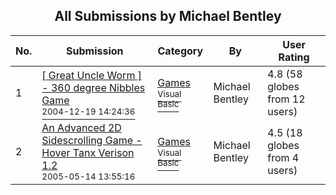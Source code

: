 ﻿<div align="center">

## All Submissions by Michael Bentley

</div>

No.  | Submission | Category | By   | User Rating
---- | ---------- | -------- | ---- | -----------
1 | [\[ Great Uncle Worm \] \- 360 degree Nibbles Game<br /><sup>2004-12-19 14:24:36</sup>](https://github.com/Planet-Source-Code/michael-bentley-great-uncle-worm-360-degree-nibbles-game__1-57654) | [Games<br /><sup>Visual Basic</sup>](../ByCategory/games__1-38.md) | Michael Bentley | 4.8 (58 globes from 12 users)
2 | [An Advanced 2D Sidescrolling Game \- Hover Tanx  Verison 1\.2<br /><sup>2005-05-14 13:55:16</sup>](https://github.com/Planet-Source-Code/michael-bentley-an-advanced-2d-sidescrolling-game-hover-tanx-verison-1-2__1-60529) | [Games<br /><sup>Visual Basic</sup>](../ByCategory/games__1-38.md) | Michael Bentley | 4.5 (18 globes from 4 users)
